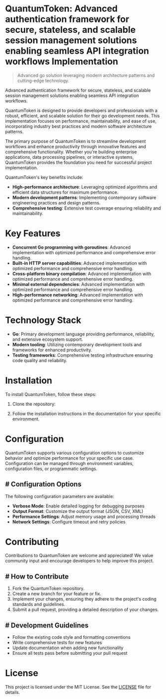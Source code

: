 <!-- fallback_QuantumToken_20250802215847_30833 -->

# QuantumToken: Advanced authentication framework for secure, stateless, and scalable session management solutions enabling seamless API integration workflows Implementation
> Advanced go solution leveraging modern architecture patterns and cutting-edge technology.

Advanced authentication framework for secure, stateless, and scalable session management solutions enabling seamless API integration workflows.

QuantumToken is designed to provide developers and professionals with a robust, efficient, and scalable solution for their go development needs. This implementation focuses on performance, maintainability, and ease of use, incorporating industry best practices and modern software architecture patterns.

The primary purpose of QuantumToken is to streamline development workflows and enhance productivity through innovative features and comprehensive functionality. Whether you're building enterprise applications, data processing pipelines, or interactive systems, QuantumToken provides the foundation you need for successful project implementation.

QuantumToken's key benefits include:

* **High-performance architecture**: Leveraging optimized algorithms and efficient data structures for maximum performance.
* **Modern development patterns**: Implementing contemporary software engineering practices and design patterns.
* **Comprehensive testing**: Extensive test coverage ensuring reliability and maintainability.

# Key Features

* **Concurrent Go programming with goroutines**: Advanced implementation with optimized performance and comprehensive error handling.
* **Built-in HTTP server capabilities**: Advanced implementation with optimized performance and comprehensive error handling.
* **Cross-platform binary compilation**: Advanced implementation with optimized performance and comprehensive error handling.
* **Minimal external dependencies**: Advanced implementation with optimized performance and comprehensive error handling.
* **High-performance networking**: Advanced implementation with optimized performance and comprehensive error handling.

# Technology Stack

* **Go**: Primary development language providing performance, reliability, and extensive ecosystem support.
* **Modern tooling**: Utilizing contemporary development tools and frameworks for enhanced productivity.
* **Testing frameworks**: Comprehensive testing infrastructure ensuring code quality and reliability.

# Installation

To install QuantumToken, follow these steps:

1. Clone the repository:


2. Follow the installation instructions in the documentation for your specific environment.

# Configuration

QuantumToken supports various configuration options to customize behavior and optimize performance for your specific use case. Configuration can be managed through environment variables, configuration files, or programmatic settings.

## # Configuration Options

The following configuration parameters are available:

* **Verbose Mode**: Enable detailed logging for debugging purposes
* **Output Format**: Customize the output format (JSON, CSV, XML)
* **Performance Settings**: Adjust memory usage and processing threads
* **Network Settings**: Configure timeout and retry policies

# Contributing

Contributions to QuantumToken are welcome and appreciated! We value community input and encourage developers to help improve this project.

## # How to Contribute

1. Fork the QuantumToken repository.
2. Create a new branch for your feature or fix.
3. Implement your changes, ensuring they adhere to the project's coding standards and guidelines.
4. Submit a pull request, providing a detailed description of your changes.

## # Development Guidelines

* Follow the existing code style and formatting conventions
* Write comprehensive tests for new features
* Update documentation when adding new functionality
* Ensure all tests pass before submitting your pull request

# License

This project is licensed under the MIT License. See the [LICENSE](https://github.com/cerenyilmazjinx/QuantumToken/blob/main/LICENSE) file for details.
